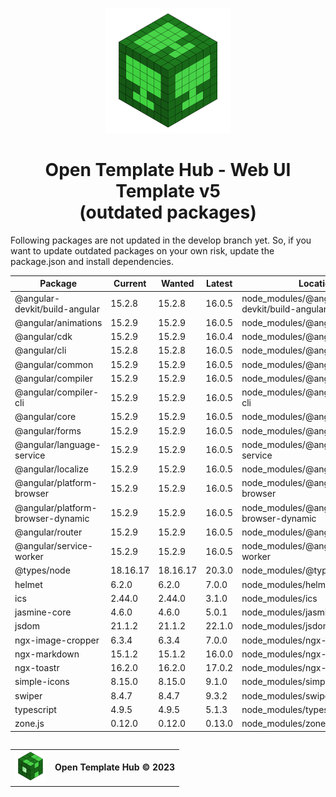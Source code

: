 <p align="center">
  <a href="https://opentemplatehub.com">
    <img src="https://raw.githubusercontent.com/open-template-hub/open-template-hub.github.io/master/assets/logo/ui/web-ui-logo.png" alt="Logo" width=200>
  </a>
</p>


<h1 align="center">
Open Template Hub - Web UI Template v5
  <br/>
(outdated packages)
</h1>

Following packages are not updated in the develop branch yet. So, if you want to update outdated packages on your own risk, update the package.json and install dependencies.

| Package | Current | Wanted | Latest | Location |
| --- | --- | --- | --- | --- |
| @angular-devkit/build-angular | 15.2.8 | 15.2.8 | 16.0.5 | node_modules/@angular-devkit/build-angular |
| @angular/animations | 15.2.9 | 15.2.9 | 16.0.5 | node_modules/@angular/animations |
| @angular/cdk | 15.2.9 | 15.2.9 | 16.0.4 | node_modules/@angular/cdk |
| @angular/cli | 15.2.8 | 15.2.8 | 16.0.5 | node_modules/@angular/cli |
| @angular/common | 15.2.9 | 15.2.9 | 16.0.5 | node_modules/@angular/common |
| @angular/compiler | 15.2.9 | 15.2.9 | 16.0.5 | node_modules/@angular/compiler |
| @angular/compiler-cli | 15.2.9 | 15.2.9 | 16.0.5 | node_modules/@angular/compiler-cli |
| @angular/core | 15.2.9 | 15.2.9 | 16.0.5 | node_modules/@angular/core |
| @angular/forms | 15.2.9 | 15.2.9 | 16.0.5 | node_modules/@angular/forms |
| @angular/language-service | 15.2.9 | 15.2.9 | 16.0.5 | node_modules/@angular/language-service |
| @angular/localize | 15.2.9 | 15.2.9 | 16.0.5 | node_modules/@angular/localize |
| @angular/platform-browser | 15.2.9 | 15.2.9 | 16.0.5 | node_modules/@angular/platform-browser |
| @angular/platform-browser-dynamic | 15.2.9 | 15.2.9 | 16.0.5 | node_modules/@angular/platform-browser-dynamic |
| @angular/router | 15.2.9 | 15.2.9 | 16.0.5 | node_modules/@angular/router |
| @angular/service-worker | 15.2.9 | 15.2.9 | 16.0.5 | node_modules/@angular/service-worker |
| @types/node | 18.16.17 | 18.16.17 | 20.3.0 | node_modules/@types/node |
| helmet | 6.2.0 | 6.2.0 | 7.0.0 | node_modules/helmet |
| ics | 2.44.0 | 2.44.0 | 3.1.0 | node_modules/ics |
| jasmine-core | 4.6.0 | 4.6.0 | 5.0.1 | node_modules/jasmine-core |
| jsdom | 21.1.2 | 21.1.2 | 22.1.0 | node_modules/jsdom |
| ngx-image-cropper | 6.3.4 | 6.3.4 | 7.0.0 | node_modules/ngx-image-cropper |
| ngx-markdown | 15.1.2 | 15.1.2 | 16.0.0 | node_modules/ngx-markdown |
| ngx-toastr | 16.2.0 | 16.2.0 | 17.0.2 | node_modules/ngx-toastr |
| simple-icons | 8.15.0 | 8.15.0 | 9.1.0 | node_modules/simple-icons |
| swiper | 8.4.7 | 8.4.7 | 9.3.2 | node_modules/swiper |
| typescript | 4.9.5 | 4.9.5 | 5.1.3 | node_modules/typescript |
| zone.js | 0.12.0 | 0.12.0 | 0.13.0 | node_modules/zone.js |

<table align="right"><tr><td><a href="https://opentemplatehub.com"><img src="https://raw.githubusercontent.com/open-template-hub/open-template-hub.github.io/master/assets/logo/brand-logo.png" width="50px" alt="oth"/></a></td><td><b>Open Template Hub © 2023</b></td></tr></table>

